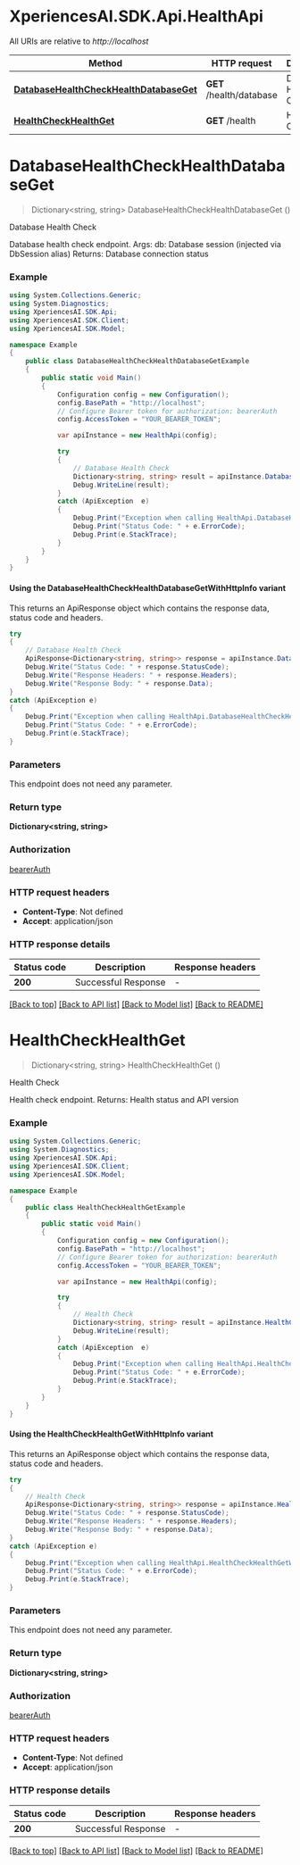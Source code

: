 # XperiencesAI.SDK.Api.HealthApi

All URIs are relative to *http://localhost*

| Method | HTTP request | Description |
|--------|--------------|-------------|
| [**DatabaseHealthCheckHealthDatabaseGet**](HealthApi.md#databasehealthcheckhealthdatabaseget) | **GET** /health/database | Database Health Check |
| [**HealthCheckHealthGet**](HealthApi.md#healthcheckhealthget) | **GET** /health | Health Check |

<a id="databasehealthcheckhealthdatabaseget"></a>
# **DatabaseHealthCheckHealthDatabaseGet**
> Dictionary&lt;string, string&gt; DatabaseHealthCheckHealthDatabaseGet ()

Database Health Check

Database health check endpoint.  Args:     db: Database session (injected via DbSession alias)  Returns:     Database connection status

### Example
```csharp
using System.Collections.Generic;
using System.Diagnostics;
using XperiencesAI.SDK.Api;
using XperiencesAI.SDK.Client;
using XperiencesAI.SDK.Model;

namespace Example
{
    public class DatabaseHealthCheckHealthDatabaseGetExample
    {
        public static void Main()
        {
            Configuration config = new Configuration();
            config.BasePath = "http://localhost";
            // Configure Bearer token for authorization: bearerAuth
            config.AccessToken = "YOUR_BEARER_TOKEN";

            var apiInstance = new HealthApi(config);

            try
            {
                // Database Health Check
                Dictionary<string, string> result = apiInstance.DatabaseHealthCheckHealthDatabaseGet();
                Debug.WriteLine(result);
            }
            catch (ApiException  e)
            {
                Debug.Print("Exception when calling HealthApi.DatabaseHealthCheckHealthDatabaseGet: " + e.Message);
                Debug.Print("Status Code: " + e.ErrorCode);
                Debug.Print(e.StackTrace);
            }
        }
    }
}
```

#### Using the DatabaseHealthCheckHealthDatabaseGetWithHttpInfo variant
This returns an ApiResponse object which contains the response data, status code and headers.

```csharp
try
{
    // Database Health Check
    ApiResponse<Dictionary<string, string>> response = apiInstance.DatabaseHealthCheckHealthDatabaseGetWithHttpInfo();
    Debug.Write("Status Code: " + response.StatusCode);
    Debug.Write("Response Headers: " + response.Headers);
    Debug.Write("Response Body: " + response.Data);
}
catch (ApiException e)
{
    Debug.Print("Exception when calling HealthApi.DatabaseHealthCheckHealthDatabaseGetWithHttpInfo: " + e.Message);
    Debug.Print("Status Code: " + e.ErrorCode);
    Debug.Print(e.StackTrace);
}
```

### Parameters
This endpoint does not need any parameter.
### Return type

**Dictionary<string, string>**

### Authorization

[bearerAuth](../README.md#bearerAuth)

### HTTP request headers

 - **Content-Type**: Not defined
 - **Accept**: application/json


### HTTP response details
| Status code | Description | Response headers |
|-------------|-------------|------------------|
| **200** | Successful Response |  -  |

[[Back to top]](#) [[Back to API list]](../../README.md#documentation-for-api-endpoints) [[Back to Model list]](../../README.md#documentation-for-models) [[Back to README]](../../README.md)

<a id="healthcheckhealthget"></a>
# **HealthCheckHealthGet**
> Dictionary&lt;string, string&gt; HealthCheckHealthGet ()

Health Check

Health check endpoint.  Returns:     Health status and API version

### Example
```csharp
using System.Collections.Generic;
using System.Diagnostics;
using XperiencesAI.SDK.Api;
using XperiencesAI.SDK.Client;
using XperiencesAI.SDK.Model;

namespace Example
{
    public class HealthCheckHealthGetExample
    {
        public static void Main()
        {
            Configuration config = new Configuration();
            config.BasePath = "http://localhost";
            // Configure Bearer token for authorization: bearerAuth
            config.AccessToken = "YOUR_BEARER_TOKEN";

            var apiInstance = new HealthApi(config);

            try
            {
                // Health Check
                Dictionary<string, string> result = apiInstance.HealthCheckHealthGet();
                Debug.WriteLine(result);
            }
            catch (ApiException  e)
            {
                Debug.Print("Exception when calling HealthApi.HealthCheckHealthGet: " + e.Message);
                Debug.Print("Status Code: " + e.ErrorCode);
                Debug.Print(e.StackTrace);
            }
        }
    }
}
```

#### Using the HealthCheckHealthGetWithHttpInfo variant
This returns an ApiResponse object which contains the response data, status code and headers.

```csharp
try
{
    // Health Check
    ApiResponse<Dictionary<string, string>> response = apiInstance.HealthCheckHealthGetWithHttpInfo();
    Debug.Write("Status Code: " + response.StatusCode);
    Debug.Write("Response Headers: " + response.Headers);
    Debug.Write("Response Body: " + response.Data);
}
catch (ApiException e)
{
    Debug.Print("Exception when calling HealthApi.HealthCheckHealthGetWithHttpInfo: " + e.Message);
    Debug.Print("Status Code: " + e.ErrorCode);
    Debug.Print(e.StackTrace);
}
```

### Parameters
This endpoint does not need any parameter.
### Return type

**Dictionary<string, string>**

### Authorization

[bearerAuth](../README.md#bearerAuth)

### HTTP request headers

 - **Content-Type**: Not defined
 - **Accept**: application/json


### HTTP response details
| Status code | Description | Response headers |
|-------------|-------------|------------------|
| **200** | Successful Response |  -  |

[[Back to top]](#) [[Back to API list]](../../README.md#documentation-for-api-endpoints) [[Back to Model list]](../../README.md#documentation-for-models) [[Back to README]](../../README.md)

